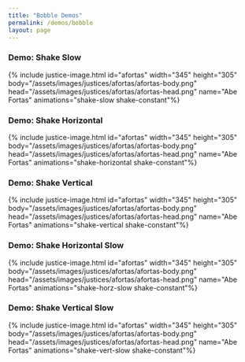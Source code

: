 ```yaml
---
title: "Bobble Demos"
permalink: /demos/bobble
layout: page
---
```


### Demo: Shake Slow

{% include justice-image.html id="afortas" width="345" height="305" body="/assets/images/justices/afortas/afortas-body.png" head="/assets/images/justices/afortas/afortas-head.png" name="Abe Fortas" animations="shake-slow shake-constant"%}

### Demo: Shake Horizontal

{% include justice-image.html id="afortas" width="345" height="305" body="/assets/images/justices/afortas/afortas-body.png" head="/assets/images/justices/afortas/afortas-head.png" name="Abe Fortas" animations="shake-horizontal shake-constant"%}

### Demo: Shake Vertical

{% include justice-image.html id="afortas" width="345" height="305" body="/assets/images/justices/afortas/afortas-body.png" head="/assets/images/justices/afortas/afortas-head.png" name="Abe Fortas" animations="shake-vertical shake-constant"%}

### Demo: Shake Horizontal Slow

{% include justice-image.html id="afortas" width="345" height="305" body="/assets/images/justices/afortas/afortas-body.png" head="/assets/images/justices/afortas/afortas-head.png" name="Abe Fortas" animations="shake-horz-slow shake-constant"%}

### Demo: Shake Vertical Slow

{% include justice-image.html id="afortas" width="345" height="305" body="/assets/images/justices/afortas/afortas-body.png" head="/assets/images/justices/afortas/afortas-head.png" name="Abe Fortas" animations="shake-vert-slow shake-constant"%}

